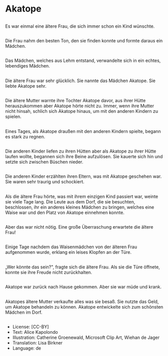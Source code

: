 # Akatope

##
Es war einmal eine ältere Frau, die sich immer schon ein Kind wünschte.

##
Die Frau nahm den besten Ton, den sie finden konnte und formte daraus ein Mädchen.

##
Das Mädchen, welches aus Lehm entstand, verwandelte sich in ein echtes, lebendiges Mädchen.

##
Die ältere Frau war sehr glücklich. Sie nannte das Mädchen Akatope. Sie liebte Akatope sehr.

##
Die ältere Mutter warnte ihre Tochter Akatope davor, aus ihrer Hütte herauszukommen aber Akatope hörte nicht zu. Immer, wenn ihre Mutter nicht hinsah, schlich sich Akatope hinaus, um mit den anderen Kindern zu spielen.

##
Eines Tages, als Akatope draußen mit den anderen Kindern spielte, begann es stark zu regnen.

##
Die anderen Kinder liefen zu ihren Hütten aber als Akatope zu ihrer Hütte laufen wollte, begannen sich ihre Beine aufzulösen. Sie kauerte sich hin und setzte sich zwischen Büschen nieder.

##
Die anderen Kinder erzählten ihren Eltern, was mit Akatope geschehen war. Sie waren sehr traurig und schockiert.

##
Als die ältere Frau hörte, was mit ihrem einzigen Kind passiert war, weinte sie viele Tage lang. Die Leute aus dem Dorf, die sie besuchten, beschlossen, ihr ein anderes kleines Mädchen zu bringen, welches eine Waise war und den Platz von Akatope einnehmen konnte.

##
Aber das war nicht nötig. Eine große Überraschung erwartete die ältere Frau!

##
Einige Tage nachdem das Waisenmädchen von der älteren Frau aufgenommen wurde, erklang ein leises Klopfen an der Türe.

##
„Wer könnte das sein?", fragte sich die ältere Frau. Als sie die Türe öffnete, konnte sie ihre Freude nicht zurückhalten.

##
Akatope war zurück nach Hause gekommen. Aber sie war müde und krank.

##
Akatopes ältere Mutter verkaufte alles was sie besaß. Sie nutzte das Geld, um Akatope behandeln zu können. Akatope entwickelte sich zum schönsten Mädchen im Dorf.

##
* License: [CC-BY]
* Text: Alice Kapolondo
* Illustration: Catherine Groenewald, Microsoft Clip Art, Wiehan de Jager
* Translation: Lisa Birkner
* Language: de
